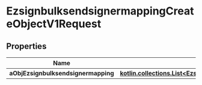 
# EzsignbulksendsignermappingCreateObjectV1Request

## Properties
| Name | Type | Description | Notes |
| ------------ | ------------- | ------------- | ------------- |
| **aObjEzsignbulksendsignermapping** | [**kotlin.collections.List&lt;EzsignbulksendsignermappingRequestCompound&gt;**](EzsignbulksendsignermappingRequestCompound.md) |  |  |



